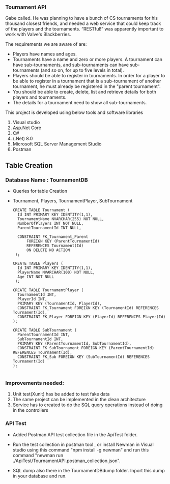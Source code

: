 ### **Tournament API**

Gabe called. He was planning to have a bunch of CS tournaments for his thousand closest friends, and needed a web service that could keep track of the players and the tournaments. “RESTful!” was apparently important to work with Valve's Blackberries.

The requirements we are aware of are:
- Players have names and ages.
- Tournaments have a name and zero or more players. A tournament can have sub-tournaments, and sub-tournaments can have sub-tournaments (and so on, for up to five levels in total).
- Players should be able to register in tournaments. In order for a player to be able to register in a tournament that is a sub-tournament of another tournament, he must already be registered in the "parent tournament".
- You should be able to create, delete, list and retrieve details for both players and tournaments.
- The details for a tournament need to show all sub-tournaments.

This project is developed using below tools and software libraries

1. Visual studio
2. Asp.Net Core
3. C#
4. (.Net) 8.0
5. Microsoft SQL Server Management Studio
6. Postman

 ## Table Creation
### Database Name : TournamentDB
- Queries for table Creation
- Tournament, Players, TournamentPlayer, SubTournament
  
  ```
  CREATE TABLE Tournament (
    Id INT PRIMARY KEY IDENTITY(1,1),
    TournamentName NVARCHAR(255) NOT NULL,
    NumberOfPlayers INT NOT NULL,
    ParentTournamentId INT NULL,

    CONSTRAINT FK_Tournament_Parent
        FOREIGN KEY (ParentTournamentId)
        REFERENCES Tournament(Id)
        ON DELETE NO ACTION
   ); 
  
  CREATE TABLE Players (
    Id INT PRIMARY KEY IDENTITY(1,1),
    PlayerName NVARCHAR(100) NOT NULL,
    Age INT NOT NULL
   );
    
  CREATE TABLE TournamentPlayer (
    TournamentId INT,
    PlayerId INT,
    PRIMARY KEY (TournamentId, PlayerId),
    CONSTRAINT FK_Tournament FOREIGN KEY (TournamentId) REFERENCES Tournament(Id),
    CONSTRAINT FK_Player FOREIGN KEY (PlayerId) REFERENCES Player(Id)
  );

  CREATE TABLE SubTournament (
    ParentTournamentId INT,
    SubTournamentId INT,
    PRIMARY KEY (ParentTournamentId, SubTournamentId),
    CONSTRAINT FK_SubTournament FOREIGN KEY (ParentTournamentId) REFERENCES Tournament(Id),
    CONSTRAINT FK_Sub FOREIGN KEY (SubTournamentId) REFERENCES Tournament(Id)
  );


### **Improvements needed:**
 1. Unit test(Xunit) has be added to test fake data
 2. The same project can be implemented in the clean architecture
 3. Service has to created to do the SQL query operations instead of doing in the controllers

###  API Test
 - Added Postman API test collection file in the ApiTest folder.
 - Run the test collection in postman tool , or install Newman in Visual studio using this command "npm install -g newman" and run this command "newman run ./ApiTest/TournamentAPI.postman_collection.json".

 - SQL dump also there in the TournamentDBdump folder. Inport this dump in your database and run.


  
   
